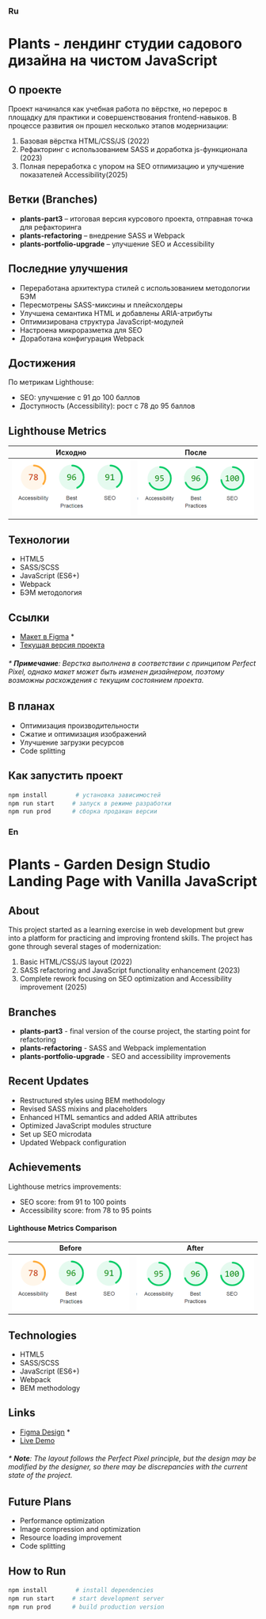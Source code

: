 ### Ru

# Plants - лендинг студии садового дизайна на чистом JavaScript

## О проекте

Проект начинался как учебная работа по вёрстке, но перерос в площадку для практики и совершенствования frontend-навыков. В процессе развития он прошел несколько этапов модернизации:

1. Базовая вёрстка HTML/CSS/JS (2022)
2. Рефакторинг с использованием SASS и доработка js-функционала (2023)
3. Полная переработка с упором на SEO отпимизацию и улучшение показателей Accessibility(2025)

## Ветки (Branches)

- **plants-part3** – итоговая версия курсового проекта, отправная точка для рефакторинга
- **plants-refactoring** – внедрение SASS и Webpack
- **plants-portfolio-upgrade** – улучшение SEO и Accessibility

## Последние улучшения

- Переработана архитектура стилей с использованием методологии БЭМ
- Пересмотрены SASS-миксины и плейсхолдеры
- Улучшена семантика HTML и добавлены ARIA-атрибуты
- Оптимизирована структура JavaScript-модулей
- Настроена микроразметка для SEO
- Доработана конфигурация Webpack

## Достижения

По метрикам Lighthouse:

- SEO: улучшение с 91 до 100 баллов
- Доступность (Accessibility): рост с 78 до 95 баллов

## Lighthouse Metrics

|                       Исходно                       |                       После                       |
| :-------------------------------------------------: | :-----------------------------------------------: |
| ![Before optimization](./img/lighthouse-before.png) | ![After optimization](./img/lighthouse-after.png) |

## Технологии

- HTML5
- SASS/SCSS
- JavaScript (ES6+)
- Webpack
- БЭМ методология

## Ссылки

- [Макет в Figma](https://www.figma.com/file/ntVt8IwlwzfVFMBuVVAze8/Plants) \*
- [Текущая версия проекта](https://sashaivanovapro.github.io/plants/)

###### \* **Примечание**: Верстка выполнена в соответствии с принципом Perfect Pixel, однако макет может быть изменен дизайнером, поэтому возможны расхождения с текущим состоянием проекта.

## В планах

- Оптимизация производительности
- Сжатие и оптимизация изображений
- Улучшение загрузки ресурсов
- Code splitting

## Как запустить проект

```bash
npm install        # установка зависимостей
npm run start     # запуск в режиме разработки
npm run prod      # сборка продакшн версии
```

### En

# Plants - Garden Design Studio Landing Page with Vanilla JavaScript

## About

This project started as a learning exercise in web development but grew into a platform for practicing and improving frontend skills. The project has gone through several stages of modernization:

1. Basic HTML/CSS/JS layout (2022)
2. SASS refactoring and JavaScript functionality enhancement (2023)
3. Complete rework focusing on SEO optimization and Accessibility improvement (2025)

## Branches

- **plants-part3** - final version of the course project, the starting point for refactoring
- **plants-refactoring** - SASS and Webpack implementation
- **plants-portfolio-upgrade** - SEO and accessibility improvements

## Recent Updates

- Restructured styles using BEM methodology
- Revised SASS mixins and placeholders
- Enhanced HTML semantics and added ARIA attributes
- Optimized JavaScript modules structure
- Set up SEO microdata
- Updated Webpack configuration

## Achievements

Lighthouse metrics improvements:

- SEO score: from 91 to 100 points
- Accessibility score: from 78 to 95 points

#### Lighthouse Metrics Comparison

|                       Before                        |                       After                       |
| :-------------------------------------------------: | :-----------------------------------------------: |
| ![Before optimization](./img/lighthouse-before.png) | ![After optimization](./img/lighthouse-after.png) |

## Technologies

- HTML5
- SASS/SCSS
- JavaScript (ES6+)
- Webpack
- BEM methodology

## Links

- [Figma Design](https://www.figma.com/file/ntVt8IwlwzfVFMBuVVAze8/Plants) \*
- [Live Demo](https://sashaivanovapro.github.io/plants/)

###### \* **Note**: The layout follows the Perfect Pixel principle, but the design may be modified by the designer, so there may be discrepancies with the current state of the project.

## Future Plans

- Performance optimization
- Image compression and optimization
- Resource loading improvement
- Code splitting

## How to Run

```bash
npm install        # install dependencies
npm run start     # start development server
npm run prod      # build production version
```
